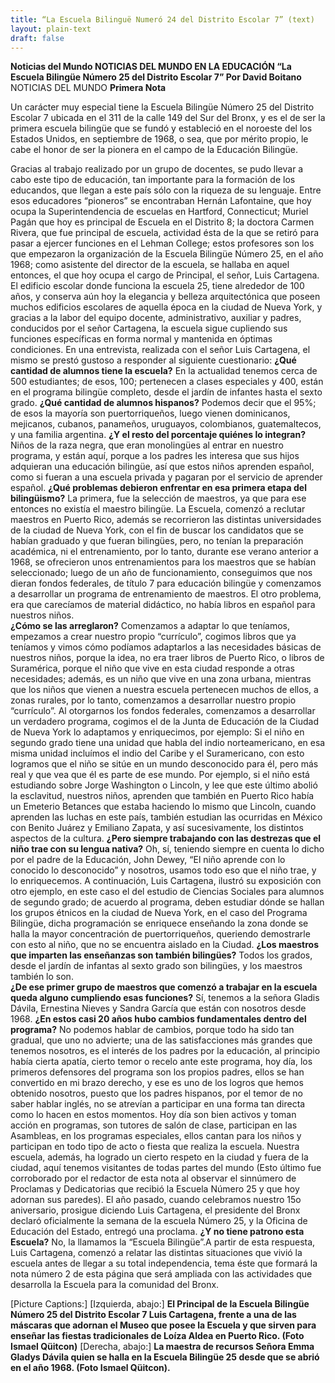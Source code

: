 ```yaml
---
title: “La Escuela Bilinguë Numeró 24 del Distrito Escolar 7” (text)
layout: plain-text
draft: false
---
```

**Noticias del Mundo
NOTICIAS DEL MUNDO EN LA EDUCACIÓN
“La Escuela Bilingüe Número 25 del Distrito Escolar 7”
Por David Boitano**
NOTICIAS DEL MUNDO
**Primera Nota**

Un carácter muy especial tiene la Escuela Bilingüe Número 25 del Distrito Escolar 7 ubicada en el 311 de la calle 149 del Sur del Bronx, y es el de ser la primera escuela bilingüe que se fundó y estableció en el noroeste del los Estados Unidos, en septiembre de 1968, o sea, que por mérito propio, le cabe el honor de ser la pionera en el campo de la Educación Bilingüe.

  Gracias al trabajo realizado por un grupo de docentes, se pudo llevar a cabo este tipo de educación, tan importante para la formación de los educandos, que llegan a este país sólo con la riqueza de su lenguaje.
  Entre esos educadores “pioneros” se encontraban Hernán Lafontaine, que hoy ocupa la Superintendencia de escuelas en Hartford, Connecticut; Muriel Pagán que hoy es principal de Escuela en el Distrito 8; la doctora Carmen Rivera, que fue principal de escuela, actividad ésta de la que se retiró para pasar a ejercer funciones en el Lehman College; estos profesores son los que empezaron la organización de la Escuela Bilingüe Número 25, en el año 1968; como asistente del director de la escuela, se hallaba en aquel entonces, el que hoy ocupa el cargo de Principal, el señor, Luis Cartagena.
  El edificio escolar donde funciona la escuela 25, tiene alrededor de 100 años, y conserva aún hoy la elegancia y belleza arquitectónica que poseen muchos edificios escolares de aquella época en la ciudad de Nueva York, y gracias a la labor del equipo docente, administrativo, auxiliar y padres, conducidos por el señor Cartagena, la escuela sigue cupliendo sus funciones específicas en forma normal y mantenida en óptimas condiciones.
  En una entrevista, realizada con el señor Luis Cartagena, el mismo se prestó gustoso a responder al siguiente cuestionario:
  **¿Qué cantidad de alumnos tiene la escuela?**
  En la actualidad tenemos cerca de 500 estudiantes; de esos, 100; pertenecen a clases especiales y 400, están en el programa bilingüe completo, desde el jardín de infantes hasta el sexto grado.
  **¿Qué cantidad de alumnos hispanos?**
  Podemos decir que el 95%; de esos la mayoría son puertorriqueños, luego vienen dominicanos, mejicanos, cubanos, panameños, uruguayos, colombianos, guatemaltecos, y una familia argentina.
  **¿Y el resto del porcentaje quiénes lo integran?**
  Niños de la raza negra, que eran monolingües al entrar en nuestro programa, y están aquí, porque a los padres les interesa que sus hijos adquieran una educación bilingüe, así que estos niños aprenden español, como si fueran a una escuela privada y pagaran por el servicio de aprender español.
  **¿Qué problemas debieron enfrentar en esa primera etapa del bilingüismo?**
  La primera, fue la selección de maestros, ya que para ese entonces no existía el maestro bilingüe. La Escuela, comenzó a reclutar maestros en Puerto Rico, además se recorrieron las distintas universidades de la ciudad de Nueva York, con el fin de buscar los candidatos que se habían graduado y que fueran bilingües, pero, no tenían la preparación académica, ni el entrenamiento, por lo tanto, durante ese verano anterior a 1968, se ofrecieron unos entrenamientos para los maestros que se habían seleccionado; luego de un año de funcionamiento, conseguimos que nos dieran fondos federales, de título 7 para educación bilingüe y comenzamos a desarrollar un programa de entrenamiento de maestros. El otro problema, era que carecíamos de material didáctico, no había libros en español para nuestros niños.  
  **¿Cómo se las arreglaron?**
  Comenzamos a adaptar lo que teníamos, empezamos a crear nuestro propio “currículo”, cogimos libros que ya teníamos y vimos cómo podíamos adaptarlos a las necesidades básicas de nuestros niños, porque la idea, no era traer libros de Puerto Rico, o libros de Suramérica, porque el niño que vive en esta ciudad responde a otras necesidades; además, es un niño que vive en una zona urbana, mientras que los niños que vienen a nuestra escuela pertenecen muchos de ellos, a zonas rurales, por lo tanto, comenzamos a desarrollar nuestro propio “currículo”. Al otorgarnos los fondos federales, comenzamos a desarrollar un verdadero programa, cogimos el de la Junta de Educación de la Ciudad de Nueva York lo adaptamos y enriquecimos, por ejemplo: Si el niño en segundo grado tiene una unidad que habla del indio norteamericano, en esa misma unidad incluímos el indio del Caribe y el Suramericano, con esto logramos que el niño se sitúe en un mundo desconocido para él, pero más real y que vea que él es parte de ese mundo. Por ejemplo, si el niño está estudiando sobre Jorge Washington o Lincoln, y lee que este último abolió la esclavitud, nuestros niños, aprenden que también en Puerto Rico había un Emeterio Betances que estaba haciendo lo mismo que Lincoln, cuando aprenden las luchas en este país, también estudian las ocurridas en México con Benito Juárez y Emiliano Zapata, y así sucesivamente, los distintos aspectos de la cultura.
  **¿Pero siempre trabajando con las destrezas que el niño trae con su lengua nativa?**
  Oh, sí, teniendo siempre en cuenta lo dicho por el padre de la Educación, John Dewey, “El niño aprende con lo conocido lo desconocido” y nosotros, usamos todo eso que el niño trae, y lo enriquecemos.
  A continuación, Luis Cartagena, ilustró su exposición con otro ejemplo, en este caso el del estudio de Ciencias Sociales para alumnos de segundo grado; de acuerdo al programa, deben estudiar dónde se hallan los grupos étnicos en la ciudad de Nueva York, en el caso del Programa Bilingüe, dicha programación se enriquece enseñando la zona donde se halla la mayor concentración de puertorriqueños, queriendo demostrarle con esto al niño, que no se encuentra aislado en la Ciudad.
  **¿Los maestros que imparten las enseñanzas son también bilingües?**
  Todos los grados, desde el jardín de infantas al sexto grado son bilingües, y los maestros también lo son.  
  **¿De ese primer grupo de maestros que comenzó a trabajar en la escuela queda alguno cumpliendo esas funciones?**
  Sí, tenemos a la señora Gladis Dávila, Ernestina Nieves y Sandra García que están con nosotros desde 1968.
  **¿En estos casi 20 años hubo cambios fundamentales dentro del programa?**
  No podemos hablar de cambios, porque todo ha sido tan gradual, que uno no advierte; una de las satisfacciones más grandes que tenemos nosotros, es el interés de los padres por la educación, al principio había cierta apatía, cierto temor o recelo ante este programa, hoy día, los primeros defensores del programa son los propios padres, ellos se han convertido en mi brazo derecho, y ese es uno de los logros que hemos obtenido nosotros, puesto que los padres hispanos, por el temor de no saber hablar inglés, no se atrevían a participar en una forma tan directa como lo hacen en estos momentos. Hoy día son bien activos y toman acción en programas, son tutores de salón de clase, participan en las Asambleas, en los programas especiales, ellos cantan para los niños y participan en todo tipo de acto o fiesta que realiza la escuela. Nuestra escuela, además, ha logrado un cierto respeto en la ciudad y fuera de la ciudad, aquí tenemos visitantes de todas partes del mundo (Esto último fue corroborado por el redactor de esta nota al observar el sinnúmero de Proclamas y Dedicatorias que recibió la Escuela Número 25 y que hoy adornan sus paredes).
  El año pasado, cuando celebramos nuestro 15o aniversario, prosigue diciendo Luis Cartagena, el presidente del Bronx declaró oficialmente la semana de la escuela Número 25, y la Oficina de Educación del Estado, entregó una proclama.
  **¿Y no tiene patrono esta Escuela?**
  No, la llamamos la “Escuela Bilingüe”.A partir de esta respuesta, Luis Cartagena, comenzó a relatar las distintas situaciones que vivió la escuela antes de llegar a su total independencia, tema éste que formará la nota número 2 de esta página que será ampliada con las actividades que desarrolla la Escuela para la comunidad del Bronx.  

[Picture Captions:]
[Izquierda, abajo:] **El Principal de la Escuela Bilingüe Número 25 del Distrito Escolar 7 Luis Cartagena, frente a una de las máscaras que adornan el Museo que posee la Escuela y que sirven para enseñar las fiestas tradicionales de Loíza Aldea en Puerto Rico. (Foto Ismael Qüitcon)**
[Derecha, abajo:] **La maestra de recursos Señora Emma Gladys Dávila quien se halla en la Escuela Bilingüe 25 desde que se abrió en el año 1968. (Foto Ismael Qüitcon).**
